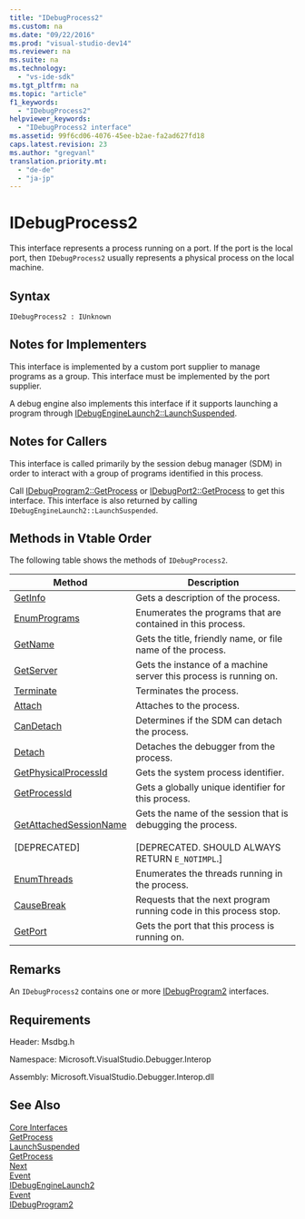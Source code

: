 ```yaml
---
title: "IDebugProcess2"
ms.custom: na
ms.date: "09/22/2016"
ms.prod: "visual-studio-dev14"
ms.reviewer: na
ms.suite: na
ms.technology: 
  - "vs-ide-sdk"
ms.tgt_pltfrm: na
ms.topic: "article"
f1_keywords: 
  - "IDebugProcess2"
helpviewer_keywords: 
  - "IDebugProcess2 interface"
ms.assetid: 99f6cd06-4076-45ee-b2ae-fa2ad627fd18
caps.latest.revision: 23
ms.author: "gregvanl"
translation.priority.mt: 
  - "de-de"
  - "ja-jp"
---
```

# IDebugProcess2
This interface represents a process running on a port. If the port is the local port, then `IDebugProcess2` usually represents a physical process on the local machine.  
  
## Syntax  
  
```  
IDebugProcess2 : IUnknown  
```  
  
## Notes for Implementers  
 This interface is implemented by a custom port supplier to manage programs as a group. This interface must be implemented by the port supplier.  
  
 A debug engine also implements this interface if it supports launching a program through [IDebugEngineLaunch2::LaunchSuspended](../vs140/idebugenginelaunch2--launchsuspended.md).  
  
## Notes for Callers  
 This interface is called primarily by the session debug manager (SDM) in order to interact with a group of programs identified in this process.  
  
 Call [IDebugProgram2::GetProcess](../vs140/idebugprogram2--getprocess.md) or [IDebugPort2::GetProcess](../vs140/idebugport2--getprocess.md) to get this interface. This interface is also returned by calling `IDebugEngineLaunch2::LaunchSuspended`.  
  
## Methods in Vtable Order  
 The following table shows the methods of `IDebugProcess2`.  
  
|Method|Description|  
|------------|-----------------|  
|[GetInfo](../vs140/idebugprocess2--getinfo.md)|Gets a description of the process.|  
|[EnumPrograms](../vs140/idebugprocess2--enumprograms.md)|Enumerates the programs that are contained in this process.|  
|[GetName](../vs140/idebugprocess2--getname.md)|Gets the title, friendly name, or file name of the process.|  
|[GetServer](../vs140/idebugprocess2--getserver.md)|Gets the instance of a machine server this process is running on.|  
|[Terminate](../vs140/idebugprocess2--terminate.md)|Terminates the process.|  
|[Attach](../vs140/idebugprocess2--attach.md)|Attaches to the process.|  
|[CanDetach](../vs140/idebugprocess2--candetach.md)|Determines if the SDM can detach the process.|  
|[Detach](../vs140/idebugprocess2--detach.md)|Detaches the debugger from the process.|  
|[GetPhysicalProcessId](../vs140/idebugprocess2--getphysicalprocessid.md)|Gets the system process identifier.|  
|[GetProcessId](../vs140/idebugprocess2--getprocessid.md)|Gets a globally unique identifier for this process.|  
|[GetAttachedSessionName](../vs140/idebugprocess2--getattachedsessionname.md)<br /><br /> [DEPRECATED]|Gets the name of the session that is debugging the process.<br /><br /> [DEPRECATED. SHOULD ALWAYS RETURN `E_NOTIMPL`.]|  
|[EnumThreads](../vs140/idebugprocess2--enumthreads.md)|Enumerates the threads running in the process.|  
|[CauseBreak](../vs140/idebugprocess2--causebreak.md)|Requests that the next program running code in this process stop.|  
|[GetPort](../vs140/idebugprocess2--getport.md)|Gets the port that this process is running on.|  
  
## Remarks  
 An `IDebugProcess2` contains one or more [IDebugProgram2](../vs140/idebugprogram2.md) interfaces.  
  
## Requirements  
 Header: Msdbg.h  
  
 Namespace: Microsoft.VisualStudio.Debugger.Interop  
  
 Assembly: Microsoft.VisualStudio.Debugger.Interop.dll  
  
## See Also  
 [Core Interfaces](../vs140/core-interfaces.md)   
 [GetProcess](../vs140/idebugport2--getprocess.md)   
 [LaunchSuspended](../vs140/idebugenginelaunch2--launchsuspended.md)   
 [GetProcess](../vs140/idebugprogram2--getprocess.md)   
 [Next](../vs140/ienumdebugprocesses2--next.md)   
 [Event](../vs140/idebugportevents2--event.md)   
 [IDebugEngineLaunch2](../vs140/idebugenginelaunch2.md)   
 [Event](../vs140/idebugeventcallback2--event.md)   
 [IDebugProgram2](../vs140/idebugprogram2.md)